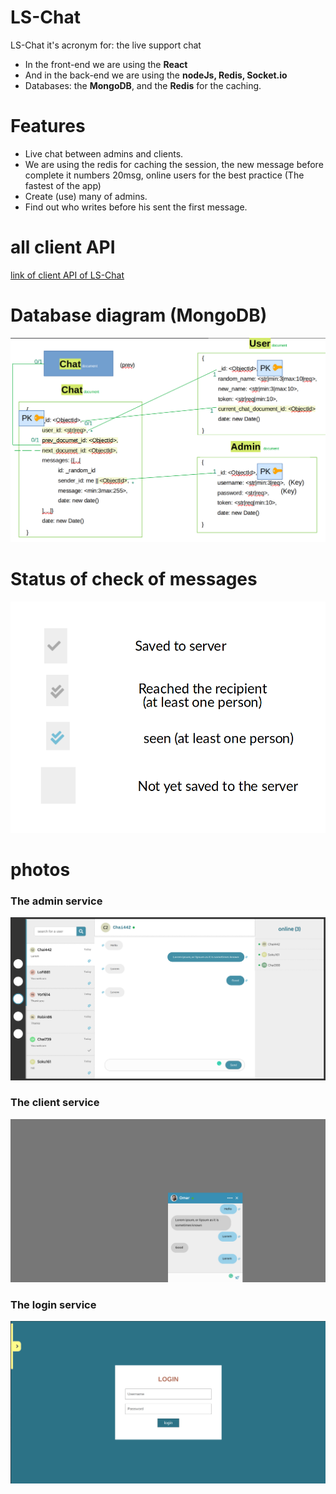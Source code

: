 # LS-Chat

LS-Chat it's acronym for: the live support chat


* In the front-end we are using the **React**
* And in the back-end we are using the **nodeJs, Redis, Socket.io**
* Databases: the **MongoDB**, and the **Redis** for the caching.

# Features
* Live chat between admins and clients.
* We are using the redis for caching the session, the new message before complete it numbers 20msg, online users for the best practice (The fastest of the app)
* Create (use) many of admins.
* Find out who writes before his sent the first message.

# all client API

[link of client API of LS-Chat](./api.http)

# Database diagram (MongoDB)

![database diagram of LS-Chat](./database-diagram.png)


# Status of check of messages

![Status of check of messages](./Status-of-check-message.png)

# photos

### The admin service

![The admin service](./LS-CHAT-1.png)

### The client service

![The client service](./LS-CHAT-2.png)

### The login service

![The login service](./LS-CHAT-3.png)
